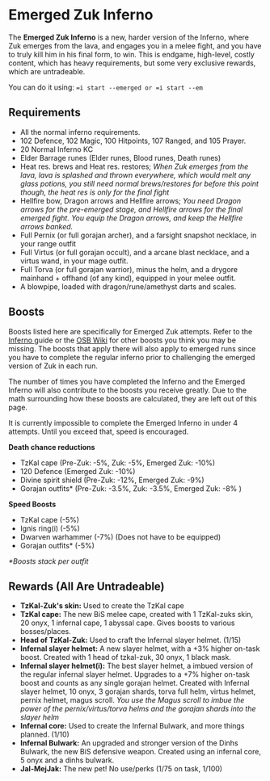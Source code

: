 # Emerged Zuk Inferno

The **Emerged Zuk Inferno** is a new, harder version of the Inferno, where Zuk emerges from the lava, and engages you in a melee fight, and you have to truly kill him in his final form, to win. This is endgame, high-level, costly content, which has heavy requirements, but some very exclusive rewards, which are untradeable.

You can do it using: `=i start --emerged or =i start --em`

## Requirements

* All the normal inferno requirements.
* 102 Defence, 102 Magic, 100 Hitpoints, 107 Ranged, and 105 Prayer.
* 20 Normal Inferno KC
* Elder Barrage runes (Elder runes, Blood runes, Death runes)
* Heat res. brews and Heat res. restores; _When Zuk emerges from the lava, lava is splashed and thrown everywhere, which would melt any glass potions, you still need normal brews/restores for before this point though, the heat res is only for the final fight_
* Hellfire bow, Dragon arrows and Hellfire arrows; _You need Dragon arrows for the pre-emerged stage, and Hellfire arrows for the final emerged fight. You equip the Dragon arrows, and keep the Hellfire arrows banked._
* Full Pernix (or full gorajan archer), and a farsight snapshot necklace, in your range outfit
* Full Virtus (or full gorajan occult), and a arcane blast necklace, and a virtus wand, in your mage outfit.
* Full Torva (or full gorajan warrior), minus the helm, and a drygore mainhand + offhand (of any kind), equipped in your melee outfit.
* A blowpipe, loaded with dragon/rune/amethyst darts and scales.

## Boosts

Boosts listed here are specifically for Emerged Zuk attempts. Refer to the [Inferno ](inferno.md#bso-specific-boosts)guide or the [OSB Wiki](https://wiki.oldschool.gg/bosses/inferno) for other boosts you think you may be missing. The boosts that apply there will also apply to emerged runs since you have to complete the regular inferno prior to challenging the emerged version of Zuk in each run.

The number of times you have completed the Inferno and the Emerged Inferno will also contribute to the boosts you receive greatly. Due to the math surrounding how these boosts are calculated, they are left out of this page.

It is currently impossible to complete the Emerged Inferno in under 4 attempts. Until you exceed that, speed is encouraged.

**Death chance reductions**

* TzKal cape (Pre-Zuk: -5%, Zuk: -5%, Emerged Zuk: -10%)
* 120 Defence (Emerged Zuk: -10%)
* Divine spirit shield (Pre-Zuk: -12%, Emerged Zuk: -9%)
* Gorajan outfits\* (Pre-Zuk: -3.5%, Zuk: -3.5%, Emerged Zuk: -8% )

**Speed Boosts**

* TzKal cape (-5%)
* Ignis ring(i) (-5%)
* Dwarven warhammer (-7%) (Does not have to be equipped)
* Gorajan outfits\* (-5%)

_\*Boosts stack per outfit_

## **Rewards (All Are Untradeable)**

* **TzKal-Zuk's skin:** Used to create the TzKal cape
* **TzKal cape:** The new BiS melee cape, created with 1 TzKal-zuks skin, 20 onyx, 1 infernal cape, 1 abyssal cape. Gives boosts to various bosses/places.
* **Head of TzKal-Zuk:** Used to craft the Infernal slayer helmet. (1/15)
* **Infernal slayer helmet:** A new slayer helmet, with a +3% higher on-task boost. Created with 1 head of tzkal-zuk, 30 onyx, 1 black mask.
* **Infernal slayer helmet(i):** The best slayer helmet, a imbued version of the regular infernal slayer helmet. Upgrades to a +7% higher on-task boost and counts as any single gorajan helmet. Created with Infernal slayer helmet, 10 onyx, 3 gorajan shards, torva full helm, virtus helmet, pernix helmet, magus scroll. _You use the Magus scroll to imbue the power of the pernix/virtus/torva helms and the gorajan shards into the slayer helm_
* **Infernal core:** Used to create the Infernal Bulwark, and more things planned. (1/10)
* **Infernal Bulwark:** An upgraded and stronger version of the Dinhs Bulwark, the new BiS defensive weapon. Created using an infernal core, 5 onyx and a dinhs bulwark.
* **Jal-MejJak:** The new pet! No use/perks (1/75 on task, 1/100)
